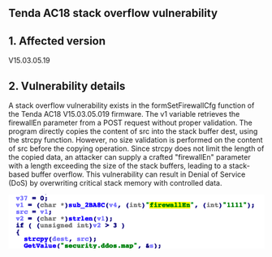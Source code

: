 ## Tenda AC18 stack overflow vulnerability

## 1. Affected version
V15.03.05.19

## 2. Vulnerability details


A stack overflow vulnerability exists in the formSetFirewallCfg function of the Tenda AC18 V15.03.05.019 firmware. The v1 variable retrieves the firewallEn parameter from a POST request without proper validation. 
The program directly copies the content of src into the stack buffer dest, using the strcpy function. However, no size validation is performed on the content of src before the copying operation. Since strcpy does not limit the length of the copied data, an attacker can supply a crafted "firewallEn" parameter with a length exceeding the size of the stack buffers, leading to a stack-based buffer overflow. This vulnerability can result in Denial of Service (DoS) by overwriting critical stack memory with controlled data.

   
   ![My Image](8.png)
